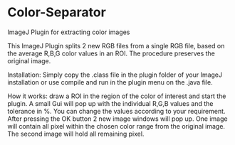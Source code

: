 # Color-Separator
ImageJ Plugin for extracting color images

This ImageJ Plugin splits 2 new RGB files from a single RGB file, based on the average R,B,G color values in an ROI. The procedure preserves the original image.

Installation:
Simply copy the .class file in the plugin folder of your ImageJ installation or use compile and run in the plugin menu on the .java file.

How it works:
draw a ROI in the region of the color of interest and start the plugin. A small Gui will pop up with the individual R,G,B values and the tolerance in %. You can change the values according to your requirement. After pressing the OK button 2 new image windows will pop up. One image will contain all pixel within the chosen color range from the original image. The second image will hold all remaining pixel.
